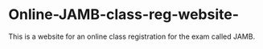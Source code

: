 # Online-JAMB-class-reg-website-
This is a website for an online class registration for the exam called JAMB. 
